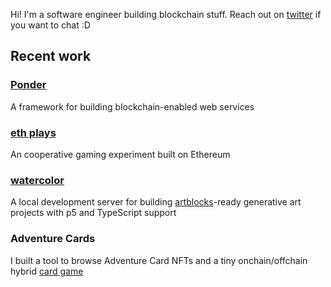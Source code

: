 Hi! I'm a software engineer building blockchain stuff. Reach out on [twitter](https://twitter.com/0xOlias) if you want to chat :D

## Recent work

### [Ponder](https://github.com/0xOlias/ponder)
A framework for building blockchain-enabled web services

### [eth plays](https://github.com/0xOlias/ethplays-contracts)
An cooperative gaming experiment built on Ethereum

### [watercolor](https://github.com/0xOlias/watercolor)
A local development server for building [artblocks](https://www.artblocks.io/)-ready generative art projects with p5 and TypeScript support

### Adventure Cards  
I built a tool to browse Adventure Card NFTs and a tiny onchain/offchain hybrid [card game](https://github.com/Adventure-Cards/game-client)  
